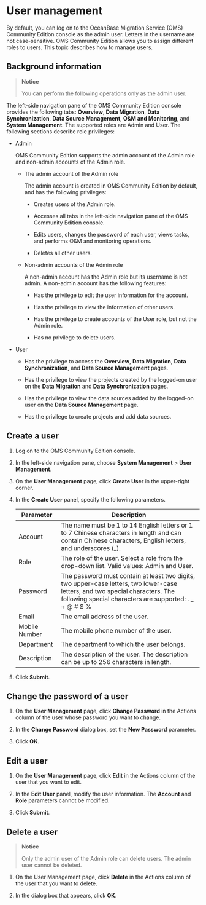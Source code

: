 # User management

By default, you can log on to the OceanBase Migration Service (OMS) Community Edition console as the admin user. Letters in the username are not case-sensitive. OMS Community Edition allows you to assign different roles to users. This topic describes how to manage users. 

## Background information 

>**Notice**
>
>You can perform the following operations only as the admin user.

The left-side navigation pane of the OMS Community Edition console provides the following tabs: **Overview**, **Data Migration**, **Data Synchronization**, **Data Source Management**, **O\&M and Monitoring**, and **System Management**. The supported roles are Admin and User. The following sections describe role privileges:

* Admin 

  OMS Community Edition supports the admin account of the Admin role and non-admin accounts of the Admin role. 

  * The admin account of the Admin role

    The admin account is created in OMS Community Edition by default, and has the following privileges:

    * Creates users of the Admin role.

    * Accesses all tabs in the left-side navigation pane of the OMS Community Edition console.
    
    * Edits users, changes the password of each user, views tasks, and performs O\&M and monitoring operations.

    * Deletes all other users.
  
  * Non-admin accounts of the Admin role

    A non-admin account has the Admin role but its username is not admin. A non-admin account has the following features:
    
    * Has the privilege to edit the user information for the account.
    
    * Has the privilege to view the information of other users.

    * Has the privilege to create accounts of the User role, but not the Admin role.

    * Has no privilege to delete users.

* User

  * Has the privilege to access the **Overview**, **Data Migration**, **Data Synchronization**, and **Data Source Management** pages.
  
  * Has the privilege to view the projects created by the logged-on user on the **Data Migration** and **Data Synchronization** pages.

  * Has the privilege to view the data sources added by the logged-on user on the **Data Source Management** page.

  * Has the privilege to create projects and add data sources.

## Create a user 

1. Log on to the OMS Community Edition console.

2. In the left-side navigation pane, choose **System Management** \> **User Management**.

3. On the **User Management** page, click **Create User** in the upper-right corner.

4. In the **Create User** panel, specify the following parameters. 


   |   Parameter   |                 Description                                |
   |---------------|----------------------------------------------------|
   | Account       | The name must be 1 to 14 English letters or 1 to 7 Chinese characters in length and can contain Chinese characters, English letters, and underscores (_).                                                |
   | Role          | The role of the user. Select a role from the drop-down list. Valid values: Admin and User.                                                                                                               |
   | Password      | The password must contain at least two digits, two upper-case letters, two lower-case letters, and two special characters. The following special characters are supported: . _ + @ # $ % |
   | Email         | The email address of the user.                                      |
   | Mobile Number | The mobile phone number of the user.                                 |
   | Department    | The department to which the user belongs.                      |
   | Description   | The description of the user. The description can be up to 256 characters in length.      

5. Click **Submit**.

## Change the password of a user 

1. On the **User Management** page, click **Change Password** in the Actions column of the user whose password you want to change.

2. In the **Change Password** dialog box, set the **New Password** parameter.


3. Click **OK**.

## Edit a user 

1. On the **User Management** page, click **Edit** in the Actions column of the user that you want to edit.

2. In the **Edit User** panel, modify the user information. The **Account** and **Role** parameters cannot be modified.

3. Click **Submit**.

## Delete a user 

>**Notice**
>
>Only the admin user of the Admin role can delete users. The admin user cannot be deleted.

1. On the User Management page, click **Delete** in the Actions column of the user that you want to delete.

2. In the dialog box that appears, click **OK**.

   







